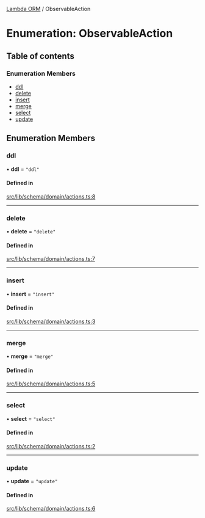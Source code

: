 [Lambda ORM](../README.md) / ObservableAction

# Enumeration: ObservableAction

## Table of contents

### Enumeration Members

- [ddl](ObservableAction.md#ddl)
- [delete](ObservableAction.md#delete)
- [insert](ObservableAction.md#insert)
- [merge](ObservableAction.md#merge)
- [select](ObservableAction.md#select)
- [update](ObservableAction.md#update)

## Enumeration Members

### ddl

• **ddl** = ``"ddl"``

#### Defined in

[src/lib/schema/domain/actions.ts:8](https://github.com/lambda-orm/lambdaorm-base/blob/36bf415462b83760f00dd93466a0a94ddde09b4d/src/lib/schema/domain/actions.ts#L8)

___

### delete

• **delete** = ``"delete"``

#### Defined in

[src/lib/schema/domain/actions.ts:7](https://github.com/lambda-orm/lambdaorm-base/blob/36bf415462b83760f00dd93466a0a94ddde09b4d/src/lib/schema/domain/actions.ts#L7)

___

### insert

• **insert** = ``"insert"``

#### Defined in

[src/lib/schema/domain/actions.ts:3](https://github.com/lambda-orm/lambdaorm-base/blob/36bf415462b83760f00dd93466a0a94ddde09b4d/src/lib/schema/domain/actions.ts#L3)

___

### merge

• **merge** = ``"merge"``

#### Defined in

[src/lib/schema/domain/actions.ts:5](https://github.com/lambda-orm/lambdaorm-base/blob/36bf415462b83760f00dd93466a0a94ddde09b4d/src/lib/schema/domain/actions.ts#L5)

___

### select

• **select** = ``"select"``

#### Defined in

[src/lib/schema/domain/actions.ts:2](https://github.com/lambda-orm/lambdaorm-base/blob/36bf415462b83760f00dd93466a0a94ddde09b4d/src/lib/schema/domain/actions.ts#L2)

___

### update

• **update** = ``"update"``

#### Defined in

[src/lib/schema/domain/actions.ts:6](https://github.com/lambda-orm/lambdaorm-base/blob/36bf415462b83760f00dd93466a0a94ddde09b4d/src/lib/schema/domain/actions.ts#L6)
